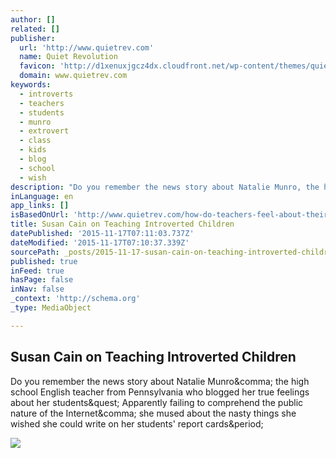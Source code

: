 ```yaml
---
author: []
related: []
publisher:
  url: 'http://www.quietrev.com'
  name: Quiet Revolution
  favicon: 'http://d1xenuxjgcz4dx.cloudfront.net/wp-content/themes/quietrevolution/assets/16x16.png'
  domain: www.quietrev.com
keywords:
  - introverts
  - teachers
  - students
  - munro
  - extrovert
  - class
  - kids
  - blog
  - school
  - wish
description: "Do you remember the news story about Natalie Munro, the high school English teacher from Pennsylvania who blogged her true feelings about her students? Apparently failing to comprehend the public nature of the Internet, she mused about the nasty things she wished she could write on her students' report cards."
inLanguage: en
app_links: []
isBasedOnUrl: 'http://www.quietrev.com/how-do-teachers-feel-about-their-quiet-students/'
title: Susan Cain on Teaching Introverted Children
datePublished: '2015-11-17T07:11:03.737Z'
dateModified: '2015-11-17T07:10:37.339Z'
sourcePath: _posts/2015-11-17-susan-cain-on-teaching-introverted-children.md
published: true
inFeed: true
hasPage: false
inNav: false
_context: 'http://schema.org'
_type: MediaObject

---
```

<article style=""><h1>Susan Cain on Teaching Introverted Children</h1><p>Do you remember the news story about Natalie Munro&amp;comma; the high school English teacher from Pennsylvania who blogged her true feelings about her students&amp;quest; Apparently failing to comprehend the public nature of the Internet&amp;comma; she mused about the nasty things she wished she could write on her students' report cards&amp;period;</p><img src="http://d1xenuxjgcz4dx.cloudfront.net/wp-content/uploads/2015/10/How_Do_Teachers_Feel_about_Their_Quiet_Students_SOURCE_pixabay.jpg" /></article>